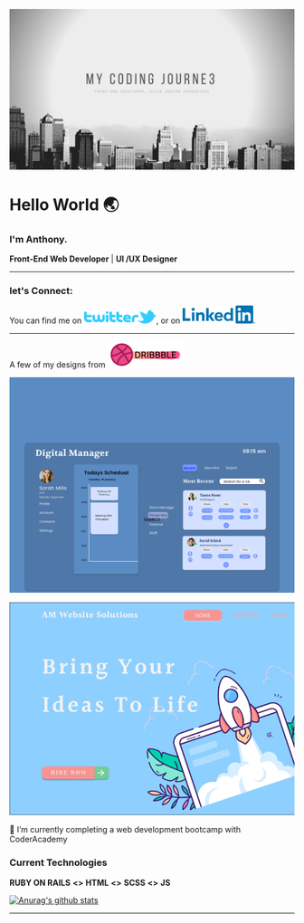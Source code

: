 ![banner]

# Hello World :earth_asia:

### I'm Anthony.

**Front-End Web Developer** | **UI /UX Designer**


---

### **let's Connect:**

You can find me on [![Twitter][1.1]][1], or on [![LinkedIn][2.2]][2].


---

 A few of my designs from [![Dribbble][3.3]][3] 

 [![Digital-Manager][4.4]][4]


 [![Web-Design-Studio][5.5]][5]


🔭 I’m currently completing a web development bootcamp with CoderAcademy


### Current Technologies
  **RUBY ON RAILS**  **<>**  **HTML**  **<>**  **SCSS**  **<>**  **JS**
  
[![Anurag's github stats](https://github-readme-stats.vercel.app/api?username=MrAjMann)](https://github.com/anuraghazra/github-readme-stats)

---

<!-- Icons -->

[1.1]: https://raw.githubusercontent.com/MrAjMann/MrAjMann/master/img//twitter.png (twitter)

[2.2]: https://raw.githubusercontent.com/MrAjMann/MrAjMann/master/img/LinkedIn.png (LinkedIn)

[3.3]: https://raw.githubusercontent.com/MrAjMann/MrAjMann/master/img/DribbbleBanner.png (Dribbble)


[4.4]: https://raw.githubusercontent.com/MrAjMann/MrAjMann/master/img/DribbbleDesigns/DigitalManager.png (Digital-Manager)


[5.5]: https://raw.githubusercontent.com/MrAjMann/MrAjMann/master/img/DribbbleDesigns/WebDesignStudioLandingPage.png (Design-Studio)

<!-- Links to your social media accounts -->

[1]: https://twitter.com/mycodingjourne3

[2]: https://www.linkedin.com/in/anthonyjmann87/

[3]: https://www.dribbble.com/MyCodingJourne3

[4]:https://dribbble.com/shots/14712214-Digital-Manager

[5]: https://dribbble.com/shots/14670371-Website-Design-Studio

[banner]: https://raw.githubusercontent.com/MrAjMann/MrAjMann/master/img/GitHub-Background.png

<!--
**MrAjMann/MrAjMann** is a ✨ _special_ ✨ repository because its `README.md` (this file) appears on your GitHub profile.

Here are some ideas to get you started:

- 🔭 I’m currently working on ...
- 🌱 I’m currently learning ...
- 👯 I’m looking to collaborate on ...
- 🤔 I’m looking for help with ...
- 💬 Ask me about ...
- 📫 How to reach me: ...
- 😄 Pronouns: ...
- ⚡ Fun fact: ...
-->

